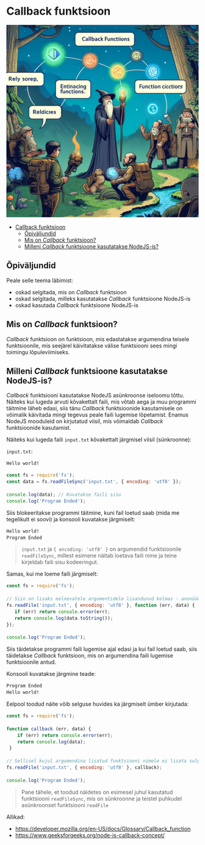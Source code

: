 # Callback funktsioon

![Callback funktsioon](Callback.webp)

- [Callback funktsioon](#callback-funktsioon)
  - [Õpiväljundid](#õpiväljundid)
  - [Mis on *Callback* funktsioon?](#mis-on-callback-funktsioon)
  - [Milleni *Callback* funktsioone kasutatakse NodeJS-is?](#milleni-callback-funktsioone-kasutatakse-nodejs-is)

## Õpiväljundid

Peale selle teema läbimist:

- oskad selgitada, mis on *Callback* funktsioon
- oskad selgitada, milleks kasutatakse *Callback* funktsioone NodeJS-is
- oskad kasutada *Callback* funktsioone NodeJS-is

## Mis on *Callback* funktsioon?

*Callback* funktsioon on funktsioon, mis edastatakse argumendina teisele funktsioonile, mis seejärel käivitatakse välise funktsiooni sees mingi toimingu lõpuleviimiseks.

## Milleni *Callback* funktsioone kasutatakse NodeJS-is?

*Callback* funktsiooni kasutatakse NodeJS asünkroonse iseloomu tõttu. Näiteks kui lugeda arvuti kõvakettalt faili, mis võtab aega ja muu programmi täitmine läheb edasi, siis tänu *Callback* funktsioonide kasutamisele on võimalik käivitada mingi tegevus peale faili lugemise lõpetamist. Enamus NodeJS mooduleid on kirjutatud viisil, mis võimaldab *Callback* funktsioonide kasutamist.

Näiteks kui lugeda faili `input.txt` kõvakettalt järgmisel viisil (sünkroonne):

`input.txt`:

```bash
Hello world!

```

```javascript
const fs = require('fs');
const data = fs.readFileSync('input.txt', { encoding: 'utf8' });

console.log(data); // Kuvatakse faili sisu
console.log('Program Ended');
```

Siis blokeeritakse programmi täitmine, kuni fail loetud saab (mida me tegelikult ei soovi) ja konsooli kuvatakse järgmiselt:

```bash
Hello world!
Program Ended
```

> `input.txt` ja `{ encoding: 'utf8' }` on argumendid funktsioonile `readFileSync`, millest esimene näitab loetava faili nime ja teine kirjeldab faili sisu kodeeringut.

Samas, kui me loeme faili järgmiselt:

```javascript
const fs = require('fs');

// Siin on lisaks eelnevatele argumentidele lisandunud kolmas - anonüümne funktsioon
fs.readFile('input.txt', { encoding: 'utf8' }, function (err, data) {
   if (err) return console.error(err);
   return console.log(data.toString());
});

console.log('Program Ended');
```

Siis täidetakse programmi faili lugemise ajal edasi ja kui fail loetud saab, siis täidetakse *Callback* funktsioon, mis on argumendina faili lugemise funktsioonile antud.

Konsooli kuvatakse järgmine teade:

```bash
Program Ended
Hello world!
```

Eelpool toodud näite võib selguse huvides ka järgmiselt ümber kirjutada:

```javascript
const fs = require('fs');

function callback (err, data) {
    if (err) return console.error(err);
    return console.log(data);
 }

// Sellisel kujul argumendina lisatud funktsiooni nimele ei lisata sulgusid
fs.readFile('input.txt', { encoding: 'utf8' }, callback);

console.log('Program Ended');
```

> Pane tähele, et toodud näidetes on esimesel juhul kasutatud funktsiooni `readFileSync`, mis on sünkroonne ja teistel puhkudel asünkroonset funktsiooni `readFile`

Allikad:

- <https://developer.mozilla.org/en-US/docs/Glossary/Callback_function>
- <https://www.geeksforgeeks.org/node-js-callback-concept/>